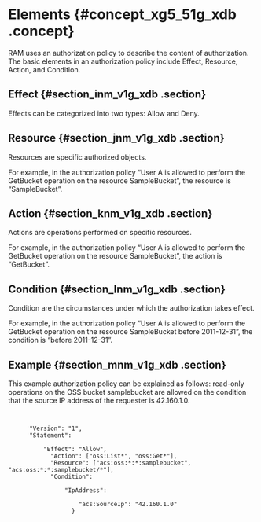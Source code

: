 # Elements {#concept_xg5_51g_xdb .concept}

RAM uses an authorization policy to describe the content of authorization. The basic elements in an authorization policy include Effect, Resource, Action, and Condition.

## Effect {#section_inm_v1g_xdb .section}

Effects can be categorized into two types: Allow and Deny.

## Resource {#section_jnm_v1g_xdb .section}

Resources are specific authorized objects.

For example, in the authorization policy “User A is allowed to perform the GetBucket operation on the resource SampleBucket”, the resource is “SampleBucket”.

## Action {#section_knm_v1g_xdb .section}

Actions are operations performed on specific resources.

For example, in the authorization policy “User A is allowed to perform the GetBucket operation on the resource SampleBucket”, the action is “GetBucket”.

## Condition {#section_lnm_v1g_xdb .section}

Condition are the circumstances under which the authorization takes effect.

For example, in the authorization policy “User A is allowed to perform the GetBucket operation on the resource SampleBucket before 2011-12-31”, the condition is “before 2011-12-31”.

## Example {#section_mnm_v1g_xdb .section}

This example authorization policy can be explained as follows: read-only operations on the OSS bucket samplebucket are allowed on the condition that the source IP address of the requester is 42.160.1.0.

```


      "Version": "1",
      "Statement":
        
          "Effect": "Allow",
            "Action": ["oss:List*", "oss:Get*"],
            "Resource": ["acs:oss:*:*:samplebucket", "acs:oss:*:*:samplebucket/*"],
            "Condition":
             
                "IpAddress":
                 
                    "acs:SourceIp": "42.160.1.0"
                  }
              
         

```

